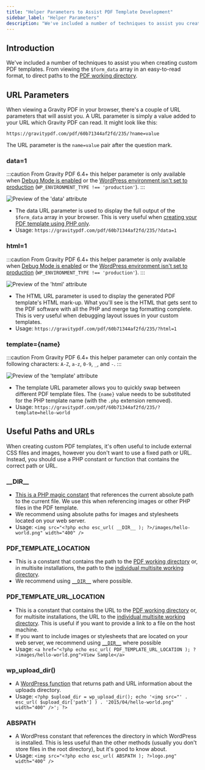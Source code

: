 ```yaml
---
title: "Helper Parameters to Assist PDF Template Development"
sidebar_label: "Helper Parameters"
description: "We've included a number of techniques to assist you create custom PDF templates. From viewing the $form_data array to direct paths for the PDF directory."
---
```


## Introduction  

We've included a number of techniques to assist you when creating custom PDF templates. From viewing the `$form_data` array in an easy-to-read format, to direct paths to the [PDF working directory](first-custom-pdf.md#pdf-working-directory).

## URL Parameters 

When viewing a Gravity PDF in your browser, there's a couple of URL parameters that will assist you. A URL parameter is simply a value added to your URL which Gravity PDF can read. It might look like this:

    https://gravitypdf.com/pdf/60b71344af2fd/235/?name=value

The URL parameter is the `name=value` pair after the question mark.

### data=1 

:::caution
From Gravity PDF 6.4+ this helper parameter is only available when [Debug Mode is enabled](../users/global-settings.md#debug-mode) or the [WordPress environment isn't set to production](https://make.wordpress.org/core/2020/07/24/new-wp_get_environment_type-function-in-wordpress-5-5/) (`WP_ENVIRONMENT_TYPE !== 'production'`).
:::

![Preview of the 'data' attribute](https://resources.gravitypdf.com/uploads/2015/11/data.png)

* The data URL parameter is used to display the full output of the `$form_data` array in your browser. This is very useful when [creating your PDF template using PHP only](php-form-data-array.md).
* Usage: `https://gravitypdf.com/pdf/60b71344af2fd/235/?data=1`

### html=1 

:::caution
From Gravity PDF 6.4+ this helper parameter is only available when [Debug Mode is enabled](../users/global-settings.md#debug-mode) or the [WordPress environment isn't set to production](https://make.wordpress.org/core/2020/07/24/new-wp_get_environment_type-function-in-wordpress-5-5/) (`WP_ENVIRONMENT_TYPE !== 'production'`).
:::

![Preview of the 'html' attribute](https://resources.gravitypdf.com/uploads/2015/11/html.png)

* The HTML URL parameter is used to display the generated PDF template's HTML mark-up. What you'll see is the HTML that gets sent to the PDF software with all the PHP and merge tag formatting complete. This is very useful when debugging layout issues in your custom templates.
* Usage: `https://gravitypdf.com/pdf/60b71344af2fd/235/?html=1`

### template={name} 

:::caution
From Gravity PDF 6.4+ this helper parameter can only contain the following characters: `A-Z`, `a-z`, `0-9`, `_`, and `-`.
:::

![Preview of the 'template' attribute](https://resources.gravitypdf.com/uploads/2015/11/template.png)

* The template URL parameter allows you to quickly swap between different PDF template files. The `{name}` value needs to be substituted for the PHP template name (with the `.php` extension removed).
* Usage: `https://gravitypdf.com/pdf/60b71344af2fd/235/?template=hello-world`

## Useful Paths and URLs 

When creating custom PDF templates, it's often useful to include external CSS files and images, however you don't want to use a fixed path or URL. Instead, you should use a PHP constant or function that contains the correct path or URL.

### \_\_DIR\_\_ 
* [This is a PHP magic constant](http://php.net/manual/en/language.constants.predefined.php) that references the current absolute path to the current file. We use this when referencing images or other PHP files in the PDF template.
* We recommend using absolute paths for images and stylesheets located on your web server.
* Usage: `<img src="<?php echo esc_url( __DIR__ ); ?>/images/hello-world.png" width="400" />`

### PDF\_TEMPLATE\_LOCATION 
* This is a constant that contains the path to the [PDF working directory](first-custom-pdf.md#pdf-working-directory) or, in multisite installations, the path to the [individual multisite working directory](first-custom-pdf.md#multisite-structure).
* We recommend using [`__DIR__`](#__dir__) where possible.

### PDF\_TEMPLATE\_URL\_LOCATION 
* This is a constant that contains the URL to the [PDF working directory](first-custom-pdf.md#pdf-working-directory) or, for multisite installations, the URL to the [individual multisite working directory](first-custom-pdf.md#multisite-structure). This is useful if you want to provide a link to a file on the host machine.
* If you want to include images or stylesheets that are located on your web server, we recommend using [`__DIR__`](#__dir__) where possible
* Usage: `<a href="<?php echo esc_url( PDF_TEMPLATE_URL_LOCATION ); ?>images/hello-world.png">View Sample</a>`

### wp\_upload\_dir() 
* A [WordPress function](https://codex.wordpress.org/Function_Reference/wp_upload_dir) that returns path and URL information about the uploads directory.
* Usage: `<?php $upload_dir = wp_upload_dir(); echo '<img src="' . esc_url( $upload_dir['path'] ) . '2015/04/hello-world.png" width="400" />'; ?>`

### ABSPATH 
* A WordPress constant that references the directory in which WordPress is installed. This is less useful than the other methods (usually you don't store files in the root directory), but it's good to know about.
* Usage: `<img src="<?php echo esc_url( ABSPATH ); ?>logo.png" width="400" />`
